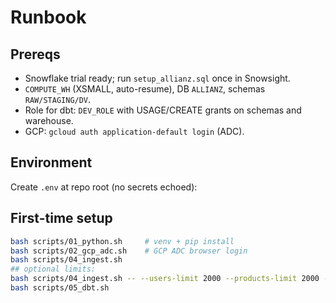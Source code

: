 # Runbook

## Prereqs
- Snowflake trial ready; run `setup_allianz.sql` once in Snowsight.
- `COMPUTE_WH` (XSMALL, auto-resume), DB `ALLIANZ`, schemas `RAW/STAGING/DV`.
- Role for dbt: `DEV_ROLE` with USAGE/CREATE grants on schemas and warehouse.
- GCP: `gcloud auth application-default login` (ADC).

## Environment
Create `.env` at repo root (no secrets echoed):

## First-time setup
```bash
bash scripts/01_python.sh     # venv + pip install
bash scripts/02_gcp_adc.sh    # GCP ADC browser login
bash scripts/04_ingest.sh
## optional limits:
bash scripts/04_ingest.sh -- --users-limit 2000 --products-limit 2000 --items-limit 4000
bash scripts/05_dbt.sh